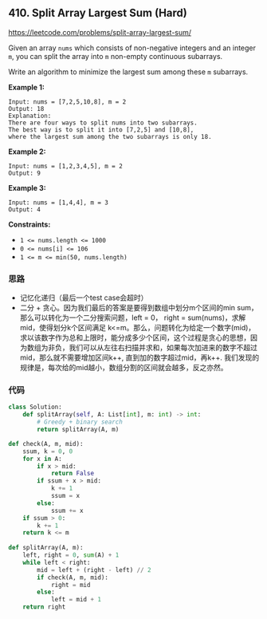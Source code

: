 ## 410. Split Array Largest Sum (Hard)

https://leetcode.com/problems/split-array-largest-sum/

Given an array `nums` which consists of non-negative integers and an integer `m`, you can split the array into `m` non-empty continuous subarrays.

Write an algorithm to minimize the largest sum among these `m` subarrays.

 

**Example 1:**

```
Input: nums = [7,2,5,10,8], m = 2
Output: 18
Explanation:
There are four ways to split nums into two subarrays.
The best way is to split it into [7,2,5] and [10,8],
where the largest sum among the two subarrays is only 18.
```

**Example 2:**

```
Input: nums = [1,2,3,4,5], m = 2
Output: 9
```

**Example 3:**

```
Input: nums = [1,4,4], m = 3
Output: 4
```

 

**Constraints:**

- `1 <= nums.length <= 1000`
- `0 <= nums[i] <= 106`
- `1 <= m <= min(50, nums.length)`

### 思路

- 记忆化递归（最后一个test case会超时）
- 二分 + 贪心。因为我们最后的答案是要得到数组中划分m个区间的min sum，那么可以转化为一个二分搜索问题，left = 0， right = sum(nums)，求解mid，使得划分k个区间满足 k<=m。那么，问题转化为给定一个数字(mid)，求以该数字作为总和上限时，能分成多少个区间，这个过程是贪心的思想，因为数组为非负，我们可以从左往右扫描并求和，如果每次加进来的数字不超过mid，那么就不需要增加区间k++, 直到加的数字超过mid，再k++. 我们发现的规律是，每次给的mid越小，数组分割的区间就会越多，反之亦然。

### 代码

```python
class Solution:
    def splitArray(self, A: List[int], m: int) -> int:
        # Greedy + binary search
        return splitArray(A, m)

def check(A, m, mid):
    ssum, k = 0, 0
    for x in A:
        if x > mid:
            return False
        if ssum + x > mid:
            k += 1
            ssum = x
        else:
            ssum += x
    if ssum > 0:
        k += 1
    return k <= m
        
def splitArray(A, m):
    left, right = 0, sum(A) + 1
    while left < right:
        mid = left + (right - left) // 2
        if check(A, m, mid):
            right = mid
        else:
            left = mid + 1
    return right
```


